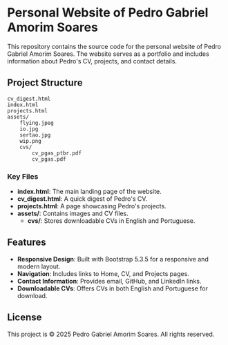 # Personal Website of Pedro Gabriel Amorim Soares

This repository contains the source code for the personal website of Pedro Gabriel Amorim Soares. The website serves as a portfolio and includes information about Pedro's CV, projects, and contact details.

## Project Structure

```
cv_digest.html
index.html
projects.html
assets/
    flying.jpeg
    io.jpg
    sertao.jpg
    wip.png
    cvs/
        cv_pgas_ptbr.pdf
        cv_pgas.pdf
```

### Key Files

- **index.html**: The main landing page of the website.
- **cv_digest.html**: A quick digest of Pedro's CV.
- **projects.html**: A page showcasing Pedro's projects.
- **assets/**: Contains images and CV files.
  - **cvs/**: Stores downloadable CVs in English and Portuguese.

## Features

- **Responsive Design**: Built with Bootstrap 5.3.5 for a responsive and modern layout.
- **Navigation**: Includes links to Home, CV, and Projects pages.
- **Contact Information**: Provides email, GitHub, and LinkedIn links.
- **Downloadable CVs**: Offers CVs in both English and Portuguese for download.

## License

This project is © 2025 Pedro Gabriel Amorim Soares. All rights reserved.